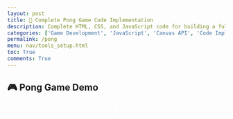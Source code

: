 ```yaml
---
layout: post
title: 🏓 Complete Pong Game Code Implementation
description: Complete HTML, CSS, and JavaScript code for building a fully functional 2-player Pong game
categories: ['Game Development', 'JavaScript', 'Canvas API', 'Code Implementation']
permalink: /pong
menu: nav/tools_setup.html
toc: True
comments: True
---
```


## 🎮 Pong Game Demo

<div class="game-canvas-container" style="text-align:center;">
  <canvas id="pongCanvas" width="800" height="500"></canvas>
  <br>
  <button id="restartBtn">Restart Game</button>
</div>

<style>
  .game-canvas-container {
    margin-top: 20px;
  }
  #pongCanvas {
    border: 2px solid #fff;
    background: #000;
  }
  #restartBtn {
    display: none;
    margin-top: 15px;
    padding: 10px 20px;
    font-size: 18px;
    border: none;
    border-radius: 6px;
    background: #4caf50;
    color: white;
    cursor: pointer;
  }
  #restartBtn:hover {
    background: #45a049;
  }
</style>

<script>
const canvas = document.getElementById('pongCanvas');
const ctx = canvas.getContext('2d');

const paddleWidth = 10;
let paddleHeight = 100; // 🎯 Start height
const minPaddleHeight = 40; // 🧱 Smallest allowed paddle height
let player1Y = (canvas.height - paddleHeight) / 2;
let player2Y = (canvas.height - paddleHeight) / 2;
const paddleSpeed = 7;

let ballX, ballY, ballSpeedX, ballSpeedY, ballRadius = 10;

let player1Score = 0, player2Score = 0;
const winningScore = 10;
let gameOver = false;

const restartBtn = document.getElementById('restartBtn');

function initBall() {
  ballX = canvas.width/2;
  ballY = canvas.height/2;
  ballSpeedX = Math.random() > 0.5 ? 5 : -5;
  ballSpeedY = (Math.random() * 4) - 2;
}

function drawRect(x, y, w, h, color) {
  ctx.fillStyle = color;
  ctx.fillRect(x, y, w, h);
}

function drawCircle(x, y, r, color) {
  ctx.fillStyle = color;
  ctx.beginPath();
  ctx.arc(x, y, r, 0, Math.PI*2, false);
  ctx.closePath();
  ctx.fill();
}

function drawText(text, x, y, color="white") {
  ctx.fillStyle = color;
  ctx.font = "30px Arial";
  ctx.fillText(text, x, y);
}

function draw() {
  // background
  drawRect(0, 0, canvas.width, canvas.height, "#000");

  // paddles
  drawRect(0, player1Y, paddleWidth, paddleHeight, "#fff");
  drawRect(canvas.width - paddleWidth, player2Y, paddleWidth, paddleHeight, "#fff");

  // ball
  drawCircle(ballX, ballY, ballRadius, "#fff");

  // scores
  drawText(player1Score, canvas.width/4, 50);
  drawText(player2Score, 3*canvas.width/4, 50);

  if(gameOver) {
    drawText("Game Over", canvas.width/2 - 80, canvas.height/2 - 20, "red");
    drawText(
      player1Score >= winningScore ? "Player 1 Wins!" : "Player 2 Wins!",
      canvas.width/2 - 120,
      canvas.height/2 + 20,
      "yellow"
    );
  }
}

function update() {
  if (gameOver) return;

  ballX += ballSpeedX;
  ballY += ballSpeedY;

  // top/bottom collision
  if(ballY + ballRadius > canvas.height || ballY - ballRadius < 0) {
    ballSpeedY = -ballSpeedY;
  }

  // player1 paddle collision
  if(ballX - ballRadius < paddleWidth &&
     ballY > player1Y && ballY < player1Y + paddleHeight) {
    ballSpeedX = -ballSpeedX;
    let deltaY = ballY - (player1Y + paddleHeight/2);
    ballSpeedY = deltaY * 0.3;

    // 🔥 Shrink paddles slightly, but not below minimum
    if (paddleHeight > minPaddleHeight) {
      paddleHeight -= 2;
    }
  }

  // player2 paddle collision
  if(ballX + ballRadius > canvas.width - paddleWidth &&
     ballY > player2Y && ballY < player2Y + paddleHeight) {
    ballSpeedX = -ballSpeedX;
    let deltaY = ballY - (player2Y + paddleHeight/2);
    ballSpeedY = deltaY * 0.3;

    // 🔥 Shrink paddles slightly, but not below minimum
    if (paddleHeight > minPaddleHeight) {
      paddleHeight -= 2;
    }
  }

  // scoring
  if(ballX - ballRadius < 0) {
    player2Score++;
    if(player2Score >= winningScore) {
      gameOver = true;
      restartBtn.style.display = "inline-block";
    }
    initBall();
  } else if(ballX + ballRadius > canvas.width) {
    player1Score++;
    if(player1Score >= winningScore) {
      gameOver = true;
      restartBtn.style.display = "inline-block";
    }
    initBall();
  }
}

// Player controls
const keys = {};
document.addEventListener("keydown", e => keys[e.key] = true);
document.addEventListener("keyup", e => keys[e.key] = false);

function handleInput() {
  // Player 1 (W / S)
  if(keys["w"] && player1Y > 0) player1Y -= paddleSpeed;
  if(keys["s"] && player1Y + paddleHeight < canvas.height) player1Y += paddleSpeed;

  // Player 2 (I / K)
  if(keys["i"] && player2Y > 0) player2Y -= paddleSpeed;
  if(keys["k"] && player2Y + paddleHeight < canvas.height) player2Y += paddleSpeed;
}

function gameLoop() {
  update();
  handleInput();
  draw();
  requestAnimationFrame(gameLoop);
}

restartBtn.addEventListener("click", () => {
  player1Score = 0;
  player2Score = 0;
  paddleHeight = 100; // 🔄 Reset paddle height
  player1Y = (canvas.height - paddleHeight) / 2;
  player2Y = (canvas.height - paddleHeight) / 2;
  gameOver = false;
  restartBtn.style.display = "none";
  initBall();
});

initBall();
gameLoop();
</script>

